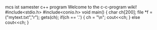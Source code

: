 mcs ist samester c++ program
Welcome to the c-c-program wiki!
#include<stdio.h>
#include<conio.h>
void main()
{
char ch[200];
file *f = ("mytext.txt","r");
gets(ch);
if(ch == '.')
     { 
     ch = "\n";
     cout<<ch; 
      }
else
  cout<<ch;
}
